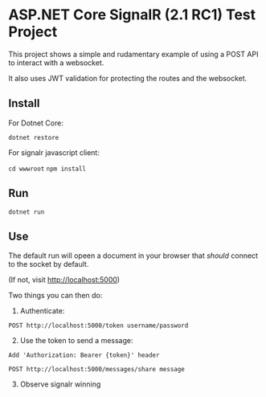 # ASP.NET Core SignalR (2.1 RC1) Test Project

This project shows a simple and rudamentary example of using a POST API to interact with a websocket.

It also uses JWT validation for protecting the routes and the websocket.

## Install

For Dotnet Core:

`dotnet restore`

For signalr javascript client:

`cd wwwroot`
`npm install`


## Run

`dotnet run`

## Use

The default run will opeen a document in your browser that *should* connect to the socket by default.

(If not, visit [http://localhost:5000](http://localhost:5000))

Two things you can then do:

1. Authenticate:

`POST http://localhost:5000/token username/password`

2. Use the token to send a message:

`Add 'Authorization: Bearer {token}' header`

`POST http://localhost:5000/messages/share message`

3. Observe signalr winning